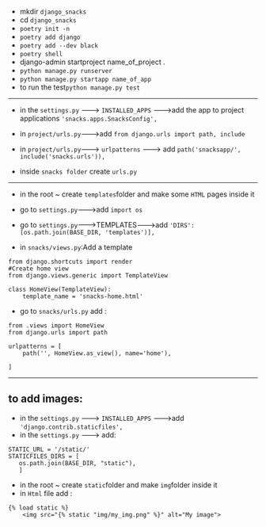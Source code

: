 - mkdir `django_snacks`
- cd `django_snacks`
- `poetry init -n`
- `poetry add django`
- `poetry add --dev black`
- `poetry shell`
- django-admin startproject name_of_project .
- `python manage.py runserver`
- `python manage.py startapp name_of_app`
- to run the test`python manage.py test`
____________________________________________
- in the `settings.py` ---> `INSTALLED_APPS` --->add the app to project applications `'snacks.apps.SnacksConfig',`

- in `project/urls.py`--->add `from django.urls import path, include`
- in `project/urls.py`---> `urlpatterns` ---> add `path('snacksapp/', include('snacks.urls')),`
- inside `snacks folder` create `urls.py`
____________________________________________
- in the root ~ create `templates`folder and make some `HTML` pages inside it
- go to `settings.py`--->add `import os`
- go to `settings.py`--->TEMPLATES--->add `'DIRS':[os.path.join(BASE_DIR, 'templates')],`



- in `snacks/views.py`:Add a template
```
from django.shortcuts import render
#Create home view
from django.views.generic import TemplateView

class HomeView(TemplateView):
    template_name = 'snacks-home.html'
```
- go to `snacks/urls.py` add :
```
from .views import HomeView
from django.urls import path

urlpatterns = [
    path('', HomeView.as_view(), name='home'), 
    
]
```
____________________________________________
## to add images:
- in the `settings.py` ---> `INSTALLED_APPS` --->add `'django.contrib.staticfiles',`
- in the `settings.py` ---> add:
```
STATIC_URL = '/static/'
STATICFILES_DIRS = [
   os.path.join(BASE_DIR, "static"),
   ]
```
- in the root ~ create `static`folder and make `img`folder inside it
- in `Html` file add :
```
{% load static %}
    <img src="{% static "img/my_img.png" %}" alt="My image">
```


